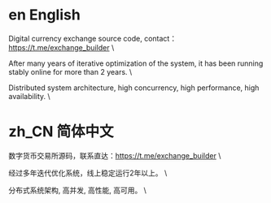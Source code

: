 # en English  
Digital currency exchange source code, contact：https://t.me/exchange_builder  \

After many years of iterative optimization of the system, it has been running stably online for more than 2 years.  \

Distributed system architecture, high concurrency, high performance, high availability.  \



# zh_CN 简体中文  
数字货币交易所源码，联系直达：https://t.me/exchange_builder  \

经过多年迭代优化系统，线上稳定运行2年以上。  \

分布式系统架构, 高并发, 高性能, 高可用。  \
